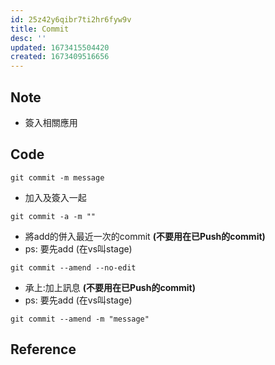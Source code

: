 ```yaml
---
id: 25z42y6qibr7ti2hr6fyw9v
title: Commit
desc: ''
updated: 1673415504420
created: 1673409516656
---
```


## Note
- 簽入相關應用

## Code

``` git
git commit -m message
```

- 加入及簽入一起
``` git
git commit -a -m ""
```

- 將add的併入最近一次的commit **(不要用在已Push的commit)**
- ps: 要先add (在vs叫stage)
``` git
git commit --amend --no-edit
```

- 承上:加上訊息 **(不要用在已Push的commit)**
- ps: 要先add (在vs叫stage)
``` git
git commit --amend -m "message"
```

## Reference